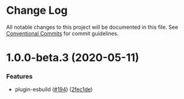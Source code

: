 # Change Log

All notable changes to this project will be documented in this file. See [Conventional Commits](https://conventionalcommits.org) for commit guidelines.

# 1.0.0-beta.3 (2020-05-11)

### Features

- plugin-esbuild ([#194](https://github.com/umijs/plugins/issues/194)) ([2fec1de](https://github.com/umijs/plugins/commit/2fec1de41d4688f3026fe0d447b12d1969cf64d8))
